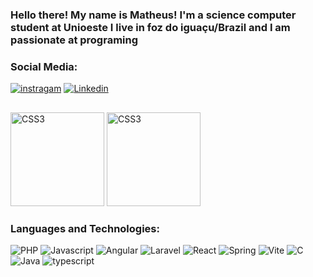 ### Hello there! My name is Matheus! I'm a science computer student at Unioeste I live in foz do iguaçu/Brazil and I am passionate at programing
### Social Media:
   
[![instragam](https://img.shields.io/badge/Instagram-E4405F?style=for-the-badge&logo=instagram&logoColor=white)](https://www.instagram.com/matth_s_lopes)
[![Linkedin](https://img.shields.io/badge/LinkedIn-0077B5?style=for-the-badge&logo=linkedin&logoColor=white)](https://www.linkedin.com/in/matheus-santos-lopes-3a7002260/)
 ##
 <div aling="center">
   <img alt="CSS3" height="150px"  src="https://github-readme-stats.vercel.app/api/top-langs/?username=mattheusMSL&layout=compact&theme=shades-of-purple">
   <img alt="CSS3" height="150px" src="https://github-readme-stats.vercel.app/api?username=mattheusMSL&show_icons=true&theme=shades-of-purple" >
</div
   
##
   
### Languages and Technologies:
<div aling="center" style="display: inline-block">
   <img alt="PHP" src="https://img.shields.io/badge/PHP-777BB4?style=for-the-badge&logo=php&logoColor=white">
   <img alt="Javascript" src="https://img.shields.io/badge/JavaScript-F7DF1E?style=for-the-badge&logo=javascript&logoColor=black">
   <img alt="Angular" src="https://img.shields.io/badge/angular-%23DD0031.svg?style=for-the-badge&logo=angular&logoColor=white">
   <img alt="Laravel" src="https://img.shields.io/badge/laravel-%23FF2D20.svg?style=for-the-badge&logo=laravel&logoColor=white">
   <img alt="React" src="https://img.shields.io/badge/react-%2320232a.svg?style=for-the-badge&logo=react&logoColor=%2361DAFB">
   <img alt="Spring"  src="https://img.shields.io/badge/spring-%236DB33F.svg?style=for-the-badge&logo=spring&logoColor=white">
   <img alt="Vite" src="https://img.shields.io/badge/vite-%23646CFF.svg?style=for-the-badge&logo=vite&logoColor=white">
   <img alt="C" src="https://img.shields.io/badge/c-%2300599C.svg?style=for-the-badge&logo=c&logoColor=white">
   <img alt="Java" src="https://img.shields.io/badge/java-%23ED8B00.svg?style=for-the-badge&logo=openjdk&logoColor=white">
   <img alt="typescript" src="https://img.shields.io/badge/TypeScript-1572B6?style=for-the-badge&logo=typescript&logoColor=white">
</div> 




